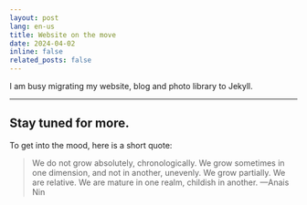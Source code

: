```yaml
---
layout: post
lang: en-us
title: Website on the move
date: 2024-04-02
inline: false
related_posts: false
---
```


I am busy migrating my website, blog and photo library to Jekyll.

---

## Stay tuned for more.

To get into the mood, here is a short quote:

> We do not grow absolutely, chronologically. We grow sometimes in one dimension, and not in another, unevenly. We grow partially. We are relative. We are mature in one realm, childish in another.
> —Anais Nin
